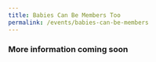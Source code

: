 ```yaml
---
title: Babies Can Be Members Too
permalink: /events/babies-can-be-members
---
```


### More information coming soon